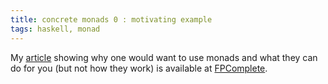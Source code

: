 ```yaml
---
title: concrete monads 0 : motivating example
tags: haskell, monad
---
```


My [article](https://www.fpcomplete.com/user/haroldcarr/example-of-why-to-use-monads-what-they-can-do)
showing why one would want to use monads and what they can do for you (but not how they work) is available at
[FPComplete](https://www.fpcomplete.com/).


